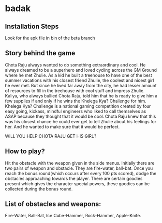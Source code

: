 # badak
## Installation Steps

Look for the apk file in bin of the beta branch

## Story behind the game

Chota Raju always wanted to do something extraordinary and cool. He always dreamed to be a superhero and loved cycling across the GM Ground where he met Zhulie.
As a kid he built a treehouse to have one of the best summer vacations with his closest friend Zhulie, the coolest and nicest girl he ever met. But since he lived far away from the city, he had lesser amount of resources to fill in the treehouse with cool stuff and impress Zhulie.
Kaliya, who always bullied Chota Raju, told him that he is ready to give him a few supplies if and only if he wins the Khelega Kya? Challenge for him. Khelega Kya? Challenge is a national gaming competition created by four easy going, kickass, mindful engineers who liked to call themselves as ASAP because they thought that it would be cool.
Chota Raju knew that this was his closest chance he could ever get to tell Zhulie about his feelings for her. And he wanted to make sure that it would be perfect. 

WILL YOU HELP CHOTA RAJU GET HIS GIRL?

## How to play?

Hit the obstacle with the weapon given in the side menus.
Initially there are two pairs of weapon and obstacle. They are fire-water, ball-bat.
Once you reach the bonus round(which occurs after every 100 pts scored), dodge the obstacles approaching towards the player.
There are certain goodies present which gives the character special powers, these goodies can be collected during the bonus round.

## List of obstacles and weapons:
Fire-Water,
Ball-Bat,
Ice Cube-Hammer,
Rock-Hammer,
Apple-Knife.

